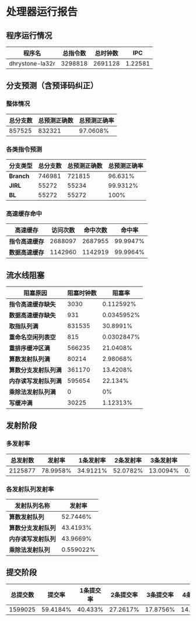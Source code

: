# 处理器运行报告
## 程序运行情况
|程序名|总指令数|总时钟数|IPC|
|---|---|---|---|
|dhrystone-la32r|3298818|2691128|1.22581|

## 分支预测（含预译码纠正）
### 整体情况
|总分支数|总预测正确数|总预测正确率|
|---|---|---|
|857525|832321|97.0608%|

### 各类指令预测
|分支类型|总分支数|总预测正确数|总预测正确率|
|---|---|---|---|
|**Branch**| 746981 | 721815 | 96.631%|
|**JIRL**| 55272 | 55234 | 99.9312%|
|**BL**| 55272 | 55272 | 100%|

### 高速缓存命中
|高速缓存|访问次数|命中次数|命中率|
|---|---|---|---|
|**指令高速缓存**| 2688097 | 2687955 | 99.9947%|
|**数据高速缓存**| 1142960 | 1142919 | 99.9964%|
## 流水线阻塞
|阻塞原因|阻塞时钟数|阻塞率|
|---|---|---|
|**指令高速缓存缺失**| 3030 | 0.112592%|
|**数据高速缓存缺失**| 931 | 0.0345952%|
|**取指队列满**| 831535 | 30.8991%|
|**重命名空闲列表空**|815 | 0.0302847%|
|**重排序缓冲区满**|566235 | 21.0408%|
|**算数发射队列满**|80214 | 2.98068%|
|**算数分支发射队列满**|361170 | 13.4208%|
|**内存读写发射队列满**|595654 | 22.134%|
|**乘除法发射队列满**|0 | 0%|
|**写缓冲满**|30225 | 1.12313%|

## 发射阶段
### 多发射率
|总发射数|发射率|1条发射率|2条发射率|3条发射率|4条发射率|
|---|---|---|---|---|---|
|2125877|78.9958%|34.9121%|52.0782%|13.0094%|0.000329276%|

### 各发射队列发射率
|发射队列名称|发射率|
|---|---|
|**算数发射队列**|52.7446%|
|**算数分支发射队列**|43.4193%|
|**内存读写发射队列**|43.9669%|
|**乘除法发射队列**|0.559022%|

## 提交阶段
|总提交数|提交率|1条提交率|2条提交率|3条提交率|4条提交率|
|---|---|---|---|---|---|
|1599025|59.4184%|40.433%|27.2617%|17.8756%|14.4296%|
